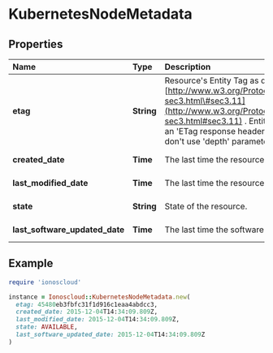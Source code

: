 # KubernetesNodeMetadata

## Properties

| Name | Type | Description | Notes |
| :--- | :--- | :--- | :--- |
| **etag** | **String** | Resource's Entity Tag as defined in [http://www.w3.org/Protocols/rfc2616/rfc2616-sec3.html\#sec3.11](http://www.w3.org/Protocols/rfc2616/rfc2616-sec3.html#sec3.11) . Entity Tag is also added as an 'ETag response header to requests which don't use 'depth' parameter. | \[optional\]\[readonly\] |
| **created\_date** | **Time** | The last time the resource was created | \[optional\]\[readonly\] |
| **last\_modified\_date** | **Time** | The last time the resource has been modified | \[optional\]\[readonly\] |
| **state** | **String** | State of the resource. | \[optional\]\[readonly\] |
| **last\_software\_updated\_date** | **Time** | The last time the software updated on node. | \[optional\]\[readonly\] |

## Example

```ruby
require 'ionoscloud'

instance = Ionoscloud::KubernetesNodeMetadata.new(
  etag: 45480eb3fbfc31f1d916c1eaa4abdcc3,
  created_date: 2015-12-04T14:34:09.809Z,
  last_modified_date: 2015-12-04T14:34:09.809Z,
  state: AVAILABLE,
  last_software_updated_date: 2015-12-04T14:34:09.809Z
)
```


